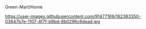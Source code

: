 Green-Mart/Home

https://user-images.githubusercontent.com/91477169/162383350-03647b7e-1107-4f7f-b9bd-8b0296c6dead.jpg

